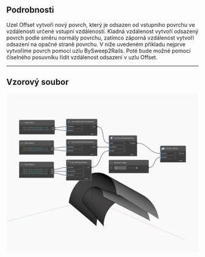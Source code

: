 ## Podrobnosti
Uzel Offset vytvoří nový povrch, který je odsazen od vstupního povrchu ve vzdálenosti určené vstupní vzdáleností. Kladná vzdálenost vytvoří odsazený povrch podle směru normály povrchu, zatímco záporná vzdálenost vytvoří odsazení na opačné straně povrchu. V níže uvedeném příkladu nejprve vytvoříme povrch pomocí uzlu BySweep2Rails. Poté bude možné pomocí číselného posuvníku řídit vzdálenost odsazení v uzlu Offset.
___
## Vzorový soubor

![Offset](./Autodesk.DesignScript.Geometry.Surface.Offset_img.jpg)

